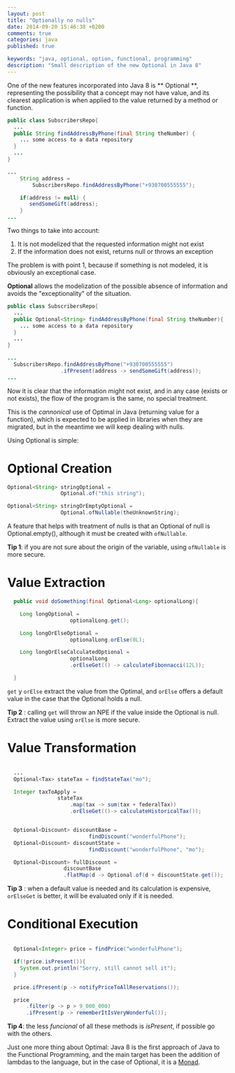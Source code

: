 ```yaml
---
layout: post
title: "Optionally no nulls"
date: 2014-09-20 15:46:38 +0200
comments: true
categories: java
published: true

keywords: "java, optional, option, functional, programming"
description: "Small description of the new Optional in Java 8"
---
```


One of the new features incorporated into Java 8 is ** Optional **, representing the
possibility that a concept may not have value, and its clearest application is
when applied to the value returned by a method or function.

``` java
public class SubscribersRepo{
  ...
  public String findAddressByPhone(final String theNumber) {
    ... some access to a data repository
  }
  ...
}

...
    String address =
        SubscribersRepo.findAddressByPhone("+930700555555");

    if(address != null) {
       sendSomeGift(address);
    }
...

```
Two things to take into account:

  1. It is not modelized that the requested information might not exist
  2. If the information does not exist, returns null or throws an exception

The problem is with point 1, because if something is not modeled, it is obviously an exceptional case.

**Optional** allows the modelization of the possible absence of information and avoids the "exceptionality" of the situation.

``` java
public class SubscribersRepo{
  ...
  public Optional<String> findAddressByPhone(final String theNumber){
    ... some access to a data repository
  }
  ...
}

...
  SubscribersRepo.findAddressByPhone("+930700555555")
                 .ifPresent(address -> sendSomeGift(address));
...
```
Now it is clear that the information might not exist, and in any case (exists or not exists), the flow of the
program is the same, no special treatment.

<!-- more -->

This is the _cannonical_ use of Optimal in Java (returning value for a function),
which is expected to be applied in libraries when they are migrated,
but in the meantime we will keep dealing with nulls.

Using Optional is simple:

# Optional Creation


``` java
Optional<String> stringOptional =
                 Optional.of("this string");

Optional<String> stringOrEmptyOptional =
                 Optional.ofNullable(theUnknownString);
```
A feature that helps with treatment of nulls is that an Optional of null is Optional.empty(),
although it must be created with ```ofNullable```.

**Tip 1**: if you  are not sure about the origin of the variable, using ```ofNullable``` is more secure.

# Value Extraction


``` java
  public void doSomething(final Optional<Long> optionalLong){

    Long longOptional =
                    optionalLong.get();

    Long longOrElseOptional =
                    optionalLong.orElse(0L);

    Long longOrElseCalculatedOptional =
                    optionalLong
                    .orElseGet(() -> calculateFibonnacci(12L));

  }
```
<code>get</code> y ```orElse``` extract the value from the Optimal, and ```orElse```
offers a default value in the case that the Optional holds a null.

**Tip 2** : calling ```get``` will throw an NPE if the value inside the Optional is null. Extract the
value using ```orElse``` is more secure.

# Value Transformation

``` java

  ...
  Optional<Tax> stateTax = findStateTax("mo");

  Integer taxToApply =  
                stateTax
                    .map(tax -> sum(tax + federalTax))
                    .orElseGet(()-> calculateHistoricalTax());


  Optional<Discount> discountBase =
                          findDiscount("wonderfulPhone");
  Optional<Discount> discountState =
                          findDiscount("wonderfulPhone", "mo");

  Optional<Discount> fullDiscount =
                  discountBase
                  .flatMap(d -> Optional.of(d + discountState.get());

```

**Tip 3** : when a default value is needed and its calculation is expensive,
<code>orElseGet</code> is better, it will be evaluated only if it is needed.

# Conditional Execution

``` java

  Optional<Integer> price = findPrice("wonderfulPhone");

  if(!price.isPresent()){
    System.out.println("Sorry, still cannot sell it");
  }

  price.ifPresent(p -> notifyPriceToAllReservations());

  price
      .filter(p -> p > 9_000_000)
      .ifPresent(p -> rememberItIsVeryWonderful());
```

**Tip 4**: the less _funcional_ of all these methods is _isPresent_, if possible go with the others.


Just one more thing about Optimal: Java 8 is the first approach of Java to the Functional Programming,
and the main target has been the addition of lambdas to the language, but in the case of Optional,
it is a [Monad](https://gist.github.com/ms-tg/7420496).
